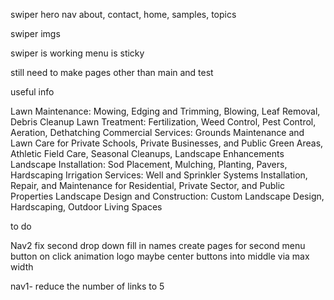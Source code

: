 swiper hero
nav
about, contact, home, samples, topics

swiper imgs

swiper is working menu is sticky

still need to make pages other than main and test

useful info

Lawn Maintenance: Mowing, Edging and Trimming, Blowing, Leaf Removal, Debris Cleanup
Lawn Treatment: Fertilization, Weed Control, Pest Control, Aeration, Dethatching
Commercial Services: Grounds Maintenance and Lawn Care for Private Schools, Private Businesses, and Public Green Areas, Athletic Field Care, Seasonal Cleanups, Landscape Enhancements
Landscape Installation: Sod Placement, Mulching, Planting, Pavers, Hardscaping
Irrigation Services: Well and Sprinkler Systems Installation, Repair, and Maintenance for Residential, Private Sector, and Public Properties
Landscape Design and Construction: Custom Landscape Design, Hardscaping, Outdoor Living Spaces

to do

Nav2
fix second drop down
fill in names
create pages for second menu
button on click animation
logo
maybe center buttons into middle via max width

nav1- reduce the number of links to 5
